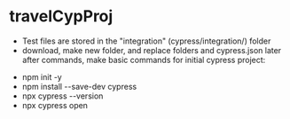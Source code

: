 # travelCypProj

- Test files are stored in the "integration" (cypress/integration/) folder
- download, make new folder, and replace folders and cypress.json later after commands,
 make basic commands for initial cypress project:
* npm init -y
* npm install --save-dev cypress
* npx cypress --version
* npx cypress open

